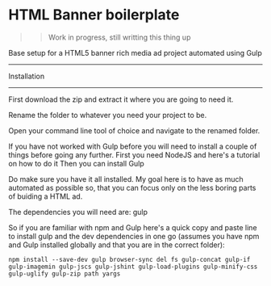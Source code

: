 # HTML Banner boilerplate

>> Work in progress, still writting this thing up


Base setup for a HTML5 banner rich media ad project automated using Gulp
_____

Installation
_____
First download the zip and extract it where you are going to need it.

Rename the folder to whatever you need your project to be.

Open your command line tool of choice and navigate to the renamed folder.

If you have not worked with Gulp before you will need to install a couple of things before going any further.
First you need NodeJS <link here> and here's a tutorial on how to do it <link here>
Then you can install Gulp <link here>

Do make sure you have it all installed. My goal here is to have as much automated as possible so, that you can focus only on the less boring parts of buiding a HTML ad.

The dependencies you will need are:
gulp

So if you are familiar with npm and Gulp here's a quick copy and paste line to install gulp and the dev dependencies in one go (assumes you have npm and Gulp installed globally and that you are in the correct folder):

    npm install --save-dev gulp browser-sync del fs gulp-concat gulp-if gulp-imagemin gulp-jscs gulp-jshint gulp-load-plugins gulp-minify-css gulp-uglify gulp-zip path yargs
